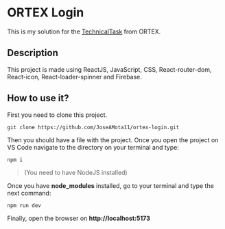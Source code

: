# ORTEX Login

This is my solution for the [TechnicalTask](https://public.ortex.com/wp-content/uploads/2020/12/TechnicalTask.pdf "TechnicalTask form ORTEX") from ORTEX.

## Description

This project is made using ReactJS, JavaScript, CSS, React-router-dom, React-icon, React-loader-spinner and Firebase.

## How to use it?

First you need to clone this project.

```git
git clone https://github.com/JoseAMota11/ortex-login.git
```

Then you should have a file with the project. Once you open the project on VS Code navigate to the directory on your terminal and type:

```npm
npm i
```

> (You need to have NodeJS installed)

Once you have **node_modules** installed, go to your terminal and type the next command:

```npm
npm run dev
```

Finally, open the browser on **http://localhost:5173**
